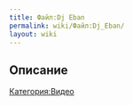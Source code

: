 ```yaml
---
title: Файл:Dj Eban
permalink: wiki/Файл:Dj_Eban/
layout: wiki
---
```


## Описание

[Категория:Видео](Категория:Видео "wikilink")
